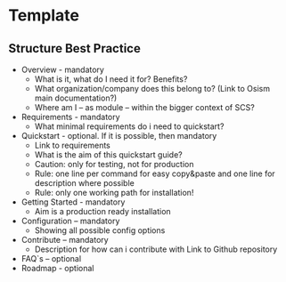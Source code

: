 # Template

## Structure Best Practice

- Overview - mandatory
  - What is it, what do I need it for? Benefits?
  - What organization/company does this belong to? (Link to Osism main documentation?)
  - Where am I – as module – within the bigger context of SCS?
- Requirements - mandatory
  - What minimal requirements do i need to quickstart?
- Quickstart - optional. If it is possible, then mandatory
  - Link to requirements
  - What is the aim of this quickstart guide?
  - Caution: only for testing, not for production
  - Rule: one line per command for easy copy&paste and one line for description where possible
  - Rule: only one working path for installation!
- Getting Started - mandatory
  - Aim is a production ready installation
- Configuration – mandatory
  - Showing all possible config options
- Contribute – mandatory
  - Description for how can i contribute with Link to Github repository
- FAQ`s – optional
- Roadmap - optional
